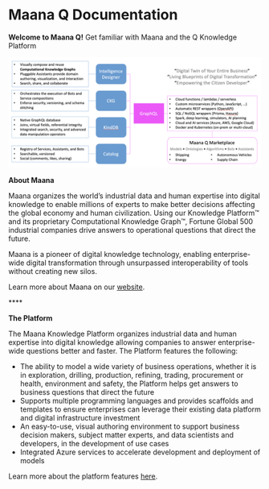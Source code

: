 # Maana Q Documentation

**Welcome to Maana Q!** Get familiar with Maana and the Q Knowledge Platform

![](.gitbook/assets/q-at-a-glance.png)

**About Maana**

Maana organizes the world’s industrial data and human expertise into digital knowledge to enable millions of experts to make better decisions affecting the global economy and human civilization.  Using our Knowledge Platform™ and its proprietary Computational Knowledge Graph™, Fortune Global 500 industrial companies drive answers to operational questions that direct the future. 

Maana is a pioneer of digital knowledge technology, enabling enterprise-wide digital transformation through unsurpassed interoperability of tools without creating new silos.

Learn more about Maana on our [website](https://www.maana.io).

\*\*\*\*

**The Platform**

The Maana Knowledge Platform organizes industrial data and human expertise into digital knowledge allowing companies to answer enterprise-wide questions better and faster. The Platform features the following:

* The ability to model a wide variety of business operations, whether it is in exploration, drilling, production, refining, trading, procurement or health, environment and safety, the Platform helps get answers to business questions that direct the future
* Supports multiple programming languages and provides scaffolds and templates to ensure enterprises can leverage their existing data platform and digital infrastructure investment
* An easy-to-use, visual authoring environment to support business decision makers, subject matter experts, and data scientists and developers, in the development of use cases
* Integrated Azure services to accelerate development and deployment of models

Learn more about the platform features [here](product-guide/platform-features/).


